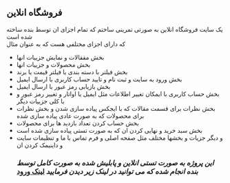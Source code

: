 فروشگاه انلاین 
---
یک سایت فروشگاه انلاین به صورتی تمرینی ساختم که تمام اجزای ان توسط بنده ساخته شده است  
که دارای اجزای مختلفی هست 
که به عنوان مثال 
- بخش مققالات و نمایش جزییات انها
 - بخش محصولات و جزییات انها
 - بخش فیلتر با دسته بندی یا فیلتر قیمت یا برند
 - بخش ورود به سایت و ثبت نام و تایید حساب کاربری با ارسال ایمیل
 - بخش بازیابی رمز عبور با ارسال ایمیل
 - بخش حساب کاربری با ایمکان تغییر اطلاعات مثل ایمیل یا اواتار و تغییر رمز عبور و با کلی جزییات دیگر
 - بخش نظرات برای قسمت مقالات  که با ایجکس پیاده سازی شدن و بخش نظرات برای محصولات که به صورت عادی پیاده سازی شده
 - بخش حساب کردن تعداد بازدید ها برای محصولات
 - بخش سبد خرید و نهایی کردن ان که به صورت تستی پیاده سازی شده است
 - و دیگر جزیات و بخشها مختلف مثل صفحه اصلی و فرم تماس با ما و تنظیمات سایت و داینیمک کردن ان
   ### *این پروژه به صورت تستی انلاین و پابلیش شده به صورت کامل توسط بنده انجام شده که می توانید در لینک زیر دیدن فرمایید* [لینک ورود](https://eshop.mebrahimy.ir)
